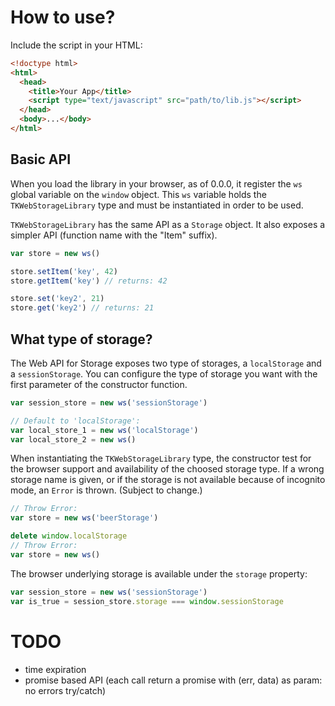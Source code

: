 # How to use?

Include the script in your HTML:

``` html
<!doctype html>
<html>
  <head>
    <title>Your App</title>
    <script type="text/javascript" src="path/to/lib.js"></script>
  </head>
  <body>...</body>
</html>
```

## Basic API

When you load the library in your browser, as of 0.0.0, it register the `ws` global variable on the `window` object.
This `ws` variable holds the `TKWebStorageLibrary` type and must be instantiated in order to be used.

`TKWebStorageLibrary` has the same API as a `Storage` object.
It also exposes a simpler API (function name with the "Item" suffix).

``` javascript
var store = new ws()

store.setItem('key', 42)
store.getItem('key') // returns: 42

store.set('key2', 21)
store.get('key2') // returns: 21
```

## What type of storage?

The Web API for Storage exposes two type of storages, a `localStorage` and a `sessionStorage`.
You can configure the type of storage you want with the first parameter of the constructor function.

``` javascript
var session_store = new ws('sessionStorage')

// Default to 'localStorage':
var local_store_1 = new ws('localStorage')
var local_store_2 = new ws()
```

When instantiating the `TKWebStorageLibrary` type, the constructor test for the browser support and availability of the choosed storage type.
If a wrong storage name is given, or if the storage is not available because of incognito mode, an `Error` is thrown.
(Subject to change.)

``` javascript
// Throw Error:
var store = new ws('beerStorage')

delete window.localStorage
// Throw Error:
var store = new ws()
```

The browser underlying storage is available under the `storage` property:

``` javascript
var session_store = new ws('sessionStorage')
var is_true = session_store.storage === window.sessionStorage
```

# TODO

- time expiration
- promise based API (each call return a promise with (err, data) as param: no errors try/catch)
